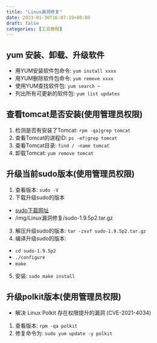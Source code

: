 ```yaml
---
title: "Linux漏洞修复"
date: 2023-01-30T16:07:19+08:00
draft: false
categories: [工具教程]
---
```


## yum 安装、卸载、升级软件

* 用YUM安装软件包命令: `yum install xxxx `
* 用YUM删除软件包命令: `yum remove xxxx`
* 使用YUM查找软件包: `yum search ~`
* 列出所有可更新的软件包: `yum list updates`

## 查看tomcat是否安装(使用管理员权限)

1. 检测是否有安装了Tomcat: `rpm -qa|grep tomcat`
2. 查看Tomcat的进程ID: `ps -ef|grep tomcat`
3. 查看Tomcat目录: `find / -name tomcat`
4. 卸载Tomcat: `yum remove tomcat`


## 升级当前sudo版本(使用管理员权限)

1. 查看版本: `sudo -V`
2. 下载升级sudo的版本
* [sudo下载网址](https://www.sudo.ws/dist/)
* /img/Linux漏洞修复/sudo-1.9.5p2.tar.gz
3. 解压升级sudo的版本: `tar -zxvf sudo-1.9.5p2.tar.gz`
4. 编译升级sudo的版本: 
* `cd sudo-1.9.5p2` 
* `./configure`  
* `make`
5. 安装: `sudo make install`

## 升级polkit版本(使用管理员权限)

* 解决 Linux Polkit 存在权限提升的漏洞 (CVE-2021-4034)

1. 查看版本: `rpm -qa polkit`
2. 修复命令为: `sudo yum update -y polkit`



